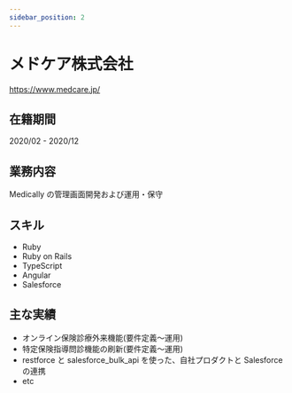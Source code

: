 ```yaml
---
sidebar_position: 2
---
```


# メドケア株式会社

https://www.medcare.jp/

## 在籍期間

2020/02 - 2020/12

## 業務内容

Medically の管理画面開発および運用・保守

## スキル

- Ruby
- Ruby on Rails
- TypeScript
- Angular
- Salesforce

## 主な実績

- オンライン保険診療外来機能(要件定義〜運用)
- 特定保険指導問診機能の刷新(要件定義〜運用)
- restforce と salesforce_bulk_api を使った、自社プロダクトと Salesforce の連携
- etc
